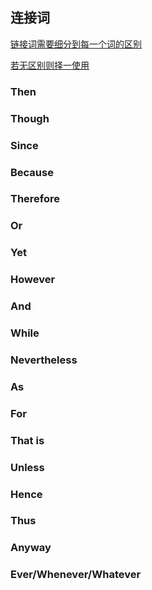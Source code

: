 ## 连接词

<u>链接词需要细分到每一个词的区别</u>

<u>若无区别则择一使用</u>

### Then

### Though

### Since

### Because

### Therefore

### Or

### Yet

### However

### And

### While

### Nevertheless

### As

### For

### That is

### Unless

### Hence

### Thus

### Anyway

### Ever/Whenever/Whatever
